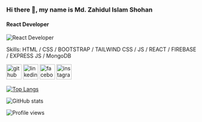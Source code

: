### Hi there 👋, my name is Md. Zahidul Islam Shohan
#### React Developer
![React Developer](https://arturssmirnovs.github.io/github-profile-readme-generator/images/banner.png)


Skills: HTML / CSS / BOOTSTRAP / TAILWIND CSS / JS / REACT / FIREBASE / EXPRESS JS / MongoDB



[<img src='https://cdn.jsdelivr.net/npm/simple-icons@3.0.1/icons/github.svg' alt='github' height='40'>](https://github.com/sohan-R30)  [<img src='https://cdn.jsdelivr.net/npm/simple-icons@3.0.1/icons/linkedin.svg' alt='linkedin' height='40'>](https://www.linkedin.com/in/https://www.linkedin.com/in/md-zahidul-islam-shohan-013564278//)  [<img src='https://cdn.jsdelivr.net/npm/simple-icons@3.0.1/icons/facebook.svg' alt='facebook' height='40'>](https://www.facebook.com/https://www.facebook.com/sohanakondo.03)  [<img src='https://cdn.jsdelivr.net/npm/simple-icons@3.0.1/icons/instagram.svg' alt='instagram' height='40'>](https://www.instagram.com/https://www.instagram.com/_sohan_3860//)  

[![Top Langs](https://github-readme-stats.vercel.app/api/top-langs/?username=sohan-R30)](https://github.com/anuraghazra/github-readme-stats)

![GitHub stats](https://github-readme-stats.vercel.app/api?username=sohan-R30&show_icons=true)  

![Profile views](https://gpvc.arturio.dev/sohan-R30)  
